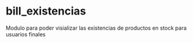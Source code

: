 # bill_existencias
Modulo para poder visializar las existencias de productos en stock para usuarios finales
